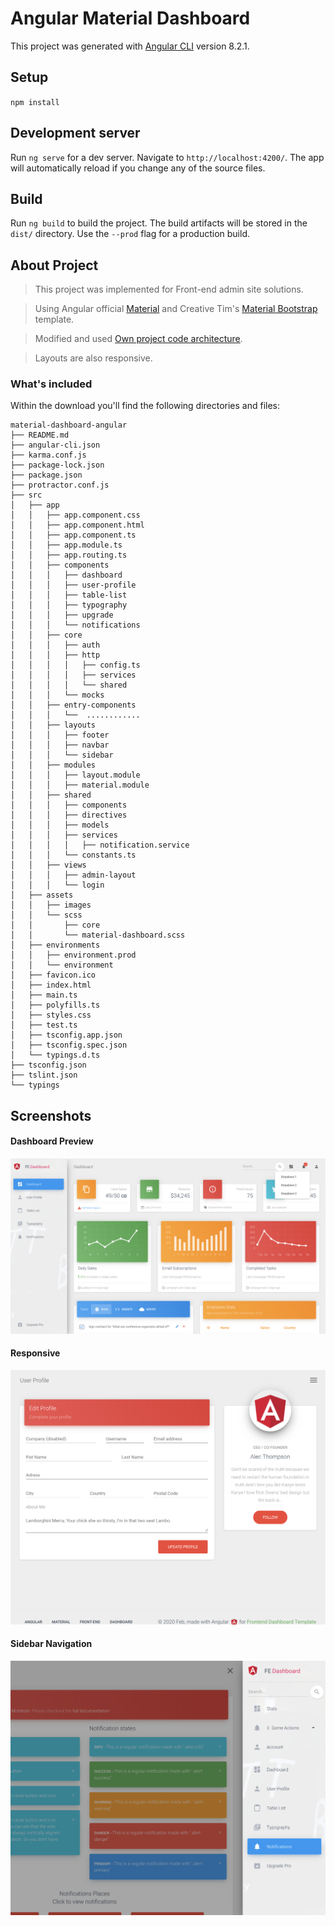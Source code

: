 # Angular Material Dashboard

This project was generated with [Angular CLI](https://github.com/angular/angular-cli) version 8.2.1.

## Setup

`npm install`

## Development server

Run `ng serve` for a dev server. Navigate to `http://localhost:4200/`. The app will automatically reload if you change any of the source files.

## Build

Run `ng build` to build the project. The build artifacts will be stored in the `dist/` directory. Use the `--prod` flag for a production build.

## About Project

> This project was implemented for Front-end admin site solutions.

> Using Angular official [Material](https://material.angular.io/) and Creative Tim's [Material Bootstrap](https://demos.creative-tim.com/material-dashboard-angular2) template.

> Modified and used [Own project code architecture](https://github.com/myatthu-mm/FE-BE-Hierarcy).

> Layouts are also responsive.

### What's included

Within the download you'll find the following directories and files:

```
material-dashboard-angular
├── README.md
├── angular-cli.json
├── karma.conf.js
├── package-lock.json
├── package.json
├── protractor.conf.js
├── src
│   ├── app
│   │   ├── app.component.css
│   │   ├── app.component.html
│   │   ├── app.component.ts
│   │   ├── app.module.ts
│   │   ├── app.routing.ts
│   │   ├── components
│   │   │   ├── dashboard
│   │   │   ├── user-profile
│   │   │   ├── table-list
│   │   │   ├── typography
│   │   │   ├── upgrade
│   │   │   └── notifications
│   │   ├── core
│   │   │   ├── auth
│   │   │   ├── http
│   │   │   │   ├── config.ts
│   │   │   │   ├── services
│   │   │   │   └── shared
│   │   │   └── mocks
│   │   ├── entry-components
│   │   │   └──  ............
│   │   ├── layouts
│   │   │   ├── footer
│   │   │   ├── navbar
│   │   │   └── sidebar
│   │   ├── modules
│   │   │   ├── layout.module
│   │   │   ├── material.module
│   │   ├── shared
│   │   │   ├── components
│   │   │   ├── directives
│   │   │   ├── models
│   │   │   ├── services
│   │   │   │   ├── notification.service
│   │   │   └── constants.ts
│   │   ├── views
│   │   │   ├── admin-layout
│   │   │   └── login
│   ├── assets
│   │   ├── images
│   │   └── scss
│   │       ├── core
│   │       └── material-dashboard.scss
│   ├── environments
│   │   ├── environment.prod
│   │   └── environment
│   ├── favicon.ico
│   ├── index.html
│   ├── main.ts
│   ├── polyfills.ts
│   ├── styles.css
│   ├── test.ts
│   ├── tsconfig.app.json
│   ├── tsconfig.spec.json
│   └── typings.d.ts
├── tsconfig.json
├── tslint.json
└── typings

```

## Screenshots

#### Dashboard Preview

![Dashboard Screenshot](./screenshots/screenshot1.png)

#### Responsive

![Responsive Screenshot](./screenshots/screenshot3.png)

#### Sidebar Navigation

![Sidebar Screenshot](./screenshots/screenshot2.png)
